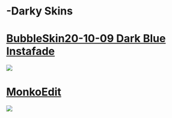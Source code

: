 # -Darky Skins

# [BubbleSkin20-10-09 Dark Blue Instafade](https://www.mediafire.com/file/bu6t2hecqlmjfxm/BubbleSkin20-10-09_Dark_Blue_Instafade.osk/file)
![](https://cdn.discordapp.com/attachments/1118733958587367516/1118735591320858684/screenshot051.jpg)

# [MonkoEdit](https://www.mediafire.com/file/xthnviquoptb313/MonkoEdit.osk/file)
![](https://cdn.discordapp.com/attachments/1118733958587367516/1120117923407745175/screenshot057.jpg)
